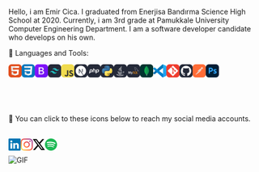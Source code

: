 Hello, i am Emir Cica. I graduated from Enerjisa Bandırma Science High School at 2020. Currently, i am 3rd grade at Pamukkale University Computer Engineering Department.
I am a software developer candidate who develops on his own.

🔧 Languages and Tools:



[<img align="left" alt="HTML" width="26px" src="https://github.com/tandpfun/skill-icons/blob/main/icons/HTML.svg" />][HTML]
[<img align="left" alt="CSS" width="26px" src="https://github.com/tandpfun/skill-icons/blob/main/icons/CSS.svg" />][CSS]
[<img align="left" alt="Bootstrap" width="26px" src="https://github.com/tandpfun/skill-icons/blob/main/icons/Bootstrap.svg" />][Bootstrap]
[<img align="left" alt="Tailwind" width="26px" src="https://github.com/tandpfun/skill-icons/blob/main/icons/TailwindCSS-Dark.svg" />][Tailwind]
[<img align="left" alt="JavaScript" width="26px" src="https://github.com/tandpfun/skill-icons/blob/main/icons/JavaScript.svg" />][JavaScript]
[<img align="left" alt="Next.js" width="26px" src="https://github.com/tandpfun/skill-icons/blob/main/icons/NextJS-Dark.svg" />][Next.js]
[<img align="left" alt="PHP" width="26px" src="https://github.com/tandpfun/skill-icons/blob/main/icons/PHP-Dark.svg" />][PHP]
[<img align="left" alt="Python" width="26px" src="https://github.com/tandpfun/skill-icons/blob/main/icons/Python-Dark.svg" />][Python]
[<img align="left" alt="Java" width="26px" src="https://github.com/tandpfun/skill-icons/blob/main/icons/Java-Dark.svg" />][Java]
[<img align="left" alt="MySQL" width="26px" src="https://github.com/tandpfun/skill-icons/blob/main/icons/MySQL-Dark.svg" />][MySQL]
[<img align="left" alt="MongoDB" width="26px" src="https://github.com/tandpfun/skill-icons/blob/main/icons/MongoDB.svg" />][MongoDB]
[<img align="left" alt="Visual Studio Code" width="26px" src="https://raw.githubusercontent.com/github/explore/80688e429a7d4ef2fca1e82350fe8e3517d3494d/topics/visual-studio-code/visual-studio-code.png" />][vsCode]
[<img align="left" alt="Git" width="26px" src="https://github.com/tandpfun/skill-icons/blob/main/icons/Git.svg" />][Git]
[<img align="left" alt="GitHub" width="26px" src="https://github.com/tandpfun/skill-icons/blob/main/icons/Github-Dark.svg" />][github]
[<img align="left" alt="Postman" width="26px" src="https://github.com/tandpfun/skill-icons/blob/main/icons/Postman.svg" />][Postman]
[<img align="left" alt="Photoshop" width="26px" src="https://github.com/tandpfun/skill-icons/blob/main/icons/Photoshop.svg" />][Photoshop]


<br/>
<br/>
<br />

[HTML]: https://html.com
[CSS]: https://css3.com
[Git]: https://git-scm.com
[Bootstrap]: https://getbootstrap.com
[Tailwind]: https://tailwindcss.com
[JavaScript]: https://javascript.com
[Next.js]: https://nextjs.org
[Python]: https://www.python.org
[Java]: https://www.java.com/
[PHP]: https://www.php.net
[MySQL]: https://www.mysql.com
[MongoDB]: https://www.mongodb.com
[vsCode]: https://code.visualstudio.com/
[github]: https://github.com/DrXendria
[Postman]: https://www.postman.com
[Photoshop]: https://www.adobe.com/


<br/>
<br/>

 📩 You can click to these icons below to reach my social media accounts. 
 <br />
<br />

[<img align="left" height="24" width="24px" src="https://github.com/CLorant/readme-social-icons/blob/main/medium/colored/linkedin.svg" />][linkedin]
[<img align="left" height="24" width="24px" src="https://github.com/CLorant/readme-social-icons/blob/main/medium/colored/instagram.svg" />][instagram]
[<img align="left" height="24" width="24px" src="https://github.com/CLorant/readme-social-icons/blob/main/medium/colored/twitter-x.svg" />][x]
[<img align="left" height="24" width="24px" src="https://github.com/CLorant/readme-social-icons/blob/main/medium/colored/spotify.svg" />][spotify]







<br />


[instagram]: https://www.instagram.com/emircica/
[linkedin]: https://www.linkedin.com/in/emircica-2848a0218/
[x]: https://x.com/emircica
[spotify]: https://open.spotify.com/user/shadowemir121?si=563b4e51c4684578


<br />



<img align="left" alt="GIF" src="https://github.com/abhisheknaiidu/abhisheknaiidu/blob/master/code.gif?raw=true" width="500" height="320" />























